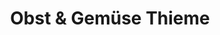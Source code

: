 ---
title: "Obst & Gemüse Thieme"
url: /dessau-rosslau/obst-und-gemuese-thieme/
shop: Gemüse & Obst
---